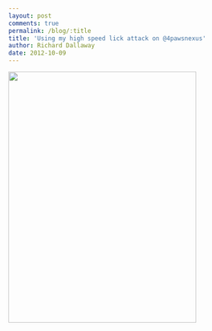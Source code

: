 ```yaml
---
layout: post
comments: true
permalink: /blog/:title
title: 'Using my high speed lick attack on @4pawsnexus'
author: Richard Dallaway
date: 2012-10-09
---
```


<div>
<a href="http://static.skitters.dallaway.com/UWphoto.JPG">
<img width="374" src="http://static.skitters.dallaway.com/UWphoto.JPG.500.JPG" height="500">
</a>
</div>



  


    
